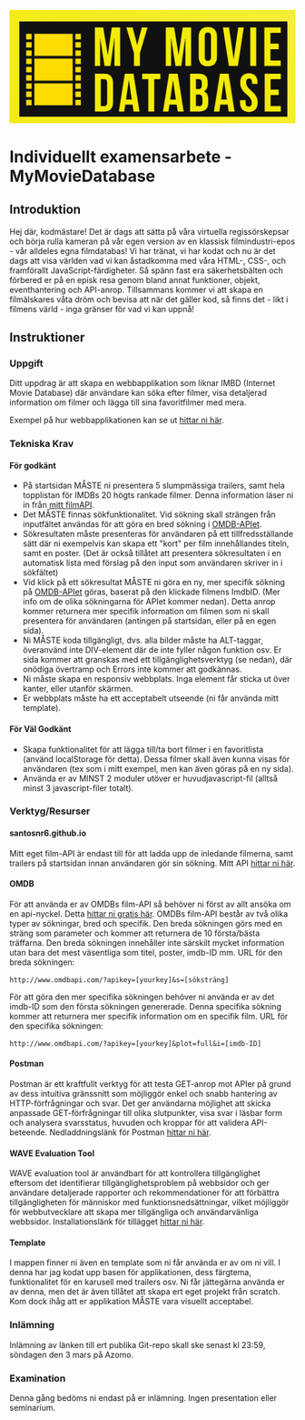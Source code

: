 ![logo](/Template/res/logo.png)

# Individuellt examensarbete - MyMovieDatabase

## Introduktion
Hej där, kodmästare! Det är dags att sätta på våra virtuella regissörskepsar och börja rulla kameran på vår egen version av en klassisk filmindustri-epos - vår alldeles egna filmdatabas! Vi har tränat, vi har kodat och nu är det dags att visa världen vad vi kan åstadkomma med våra HTML-, CSS-, och framförallt JavaScript-färdigheter. Så spänn fast era säkerhetsbälten och förbered er på en episk resa genom bland annat funktioner, objekt, eventhantering och API-anrop. Tillsammans kommer vi att skapa en filmälskares våta dröm och bevisa att när det gäller kod, så finns det - likt i filmens värld - inga gränser för vad vi kan uppnå!

## Instruktioner

### Uppgift
Ditt uppdrag är att skapa en webbapplikation som liknar IMBD (Internet Movie Database) där användare kan söka efter filmer, visa detaljerad information om filmer och lägga till sina favoritfilmer med mera.

Exempel på hur webbapplikationen kan se ut [hittar ni här](https://vimeo.com/913498023/07076d7fb8?share=copy).

### Tekniska Krav
#### För godkänt
* På startsidan MÅSTE ni presentera 5 slumpmässiga trailers, samt hela topplistan för IMDBs 20 högts rankade filmer. Denna information läser ni in från [mitt filmAPI](https://santosnr6.github.io/Data/movies.json).
* Det MÅSTE finnas sökfunktionalitet. Vid sökning skall strängen från inputfältet användas för att göra en bred sökning i [OMDB-APIet](https://www.omdbapi.com/).
* Sökresultaten måste presenteras för användaren på ett tillfredsställande sätt där ni exempelvis kan skapa ett "kort" per film innehållandes titeln, samt en poster. (Det är också tillåtet att presentera sökresultaten i en automatisk lista med förslag på den input som användaren skriver in i sökfältet)
* Vid klick på ett sökresultat MÅSTE ni göra en ny, mer specifik sökning på [OMDB-APIet](https://www.omdbapi.com/) göras, baserat på den klickade filmens ImdbID. (Mer info om de olika sökningarna för APIet kommer nedan). Detta anrop kommer returnera mer specifik information om filmen som ni skall presentera för användaren (antingen på startsidan, eller på en egen sida).
* Ni MÅSTE koda tillgängligt, dvs. alla bilder måste ha ALT-taggar, överanvänd inte DIV-element där de inte fyller någon funktion osv. Er sida kommer att granskas med ett tillgänglighetsverktyg (se nedan), där onödiga övertramp och Errors inte kommer att godkännas.
* Ni måste skapa en responsiv webbplats. Inga element får sticka ut över kanter, eller utanför skärmen.
* Er webbplats måste ha ett acceptabelt utseende (ni får använda mitt template).

#### För Väl Godkänt
* Skapa funktionalitet för att lägga till/ta bort filmer i en favoritlista (använd localStorage för detta). Dessa filmer skall även kunna visas för användaren (tex som i mitt exempel, men kan även göras på en ny sida).
* Använda er av MINST 2 moduler utöver er huvudjavascript-fil (alltså minst 3 javascript-filer totalt).

### Verktyg/Resurser
#### santosnr6.github.io
Mitt eget film-API är endast till för att ladda upp de inledande filmerna, samt trailers på startsidan innan användaren gör sin sökning. Mitt API [hittar ni här](https://santosnr6.github.io/Data/movies.json).

#### OMDB
För att använda er av OMDBs film-API så behöver ni först av allt ansöka om en api-nyckel. Detta [hittar ni gratis här](https://www.omdbapi.com/apikey.aspx). 
OMDBs film-API består av två olika typer av sökningar, bred och specifik. Den breda sökningen görs med en sträng som parameter och kommer att returnera de 10 första/bästa träffarna. Den breda sökningen innehåller inte särskilt mycket information utan bara det mest väsentliga som titel, poster, imdb-ID mm. URL för den breda sökningen:
```
http://www.omdbapi.com/?apikey=[yourkey]&s=[söksträng]
```
För att göra den mer specifika sökningen behöver ni använda er av det imdb-ID som den första sökningen genererade. Denna specifika sökning kommer att returnera mer specifik information om en specifik film. URL för den specifika sökningen:
```
http://www.omdbapi.com/?apikey=[yourkey]&plot=full&i=[imdb-ID]
```

#### Postman
Postman är ett kraftfullt verktyg för att testa GET-anrop mot APIer på grund av dess intuitiva gränssnitt som möjliggör enkel och snabb hantering av HTTP-förfrågningar och svar. Det ger användarna möjlighet att skicka anpassade GET-förfrågningar till olika slutpunkter, visa svar i läsbar form och analysera svarsstatus, huvuden och kroppar för att validera API-beteende. Nedladdningslänk för Postman [hittar ni här](https://www.postman.com/downloads/).

#### WAVE Evaluation Tool
WAVE evaluation tool är användbart för att kontrollera tillgänglighet eftersom det identifierar tillgänglighetsproblem på webbsidor och ger användare detaljerade rapporter och rekommendationer för att förbättra tillgängligheten för människor med funktionsnedsättningar, vilket möjliggör för webbutvecklare att skapa mer tillgängliga och användarvänliga webbsidor. Installationslänk för tillägget [hittar ni här](https://chromewebstore.google.com/detail/wave-evaluation-tool/jbbplnpkjmmeebjpijfedlgcdilocofh).

#### Template
I mappen finner ni även en template som ni får använda er av om ni vill. I denna har jag kodat upp basen för applikationen, dess färgtema, funktionalitet för en karusell med trailers osv. Ni får jättegärna använda er av denna, men det är även tillåtet att skapa ert eget projekt från scratch. Kom dock ihåg att er applikation MÅSTE vara visuellt acceptabel.

### Inlämning
Inlämning av länken till ert publika Git-repo skall ske senast kl 23:59, söndagen den 3 mars på Azomo.

### Examination
Denna gång bedöms ni endast på er inlämning. Ingen presentation eller seminarium.
